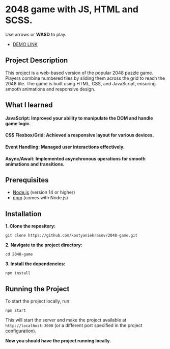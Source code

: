 # 2048 game with JS, HTML and SCSS.

Use arrows or **WASD** to play.

- [DEMO LINK](https://kostyaniekrasov.github.io/2048-game/)

## Project Description

This project is a web-based version of the popular 2048 puzzle game. 
Players combine numbered tiles by sliding them across the grid to reach the 2048 tile. 
The game is built using HTML, CSS, and JavaScript, ensuring smooth animations and responsive design.

## What I learned

#### JavaScript: Improved your ability to manipulate the DOM and handle game logic.
#### CSS Flexbox/Grid: Achieved a responsive layout for various devices.
#### Event Handling: Managed user interactions effectively.
#### Async/Await: Implemented asynchronous operations for smooth animations and transitions.

## Prerequisites

- [Node.js](https://nodejs.org/) (version 14 or higher)
- [npm](https://www.npmjs.com/) (comes with Node.js)

## Installation

**1. Clone the repository:**

```
git clone https://github.com/kostyaniekrasov/2048-game.git
```

**2. Navigate to the project directory:**

```
cd 2048-game
```

**3. Install the dependencies:**

```
npm install
```

## Running the Project

To start the project locally, run:

```
npm start
```

This will start the server and make the project available at `http://localhost:3000` (or a different port specified in the project configuration).

**Now you should have the project running locally.**
